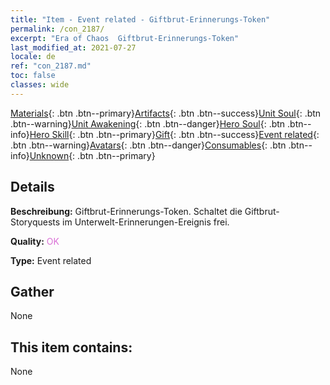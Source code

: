 ```yaml
---
title: "Item - Event related - Giftbrut-Erinnerungs-Token"
permalink: /con_2187/
excerpt: "Era of Chaos  Giftbrut-Erinnerungs-Token"
last_modified_at: 2021-07-27
locale: de
ref: "con_2187.md"
toc: false
classes: wide
---
```

 [Materials](/ItemsDE/){: .btn .btn--primary}[Artifacts](/ItemsDE/Artifacts/){: .btn .btn--success}[Unit Soul](/ItemsDE/UnitSoul/){: .btn .btn--warning}[Unit Awakening](/ItemsDE/UnitAwakening/){: .btn .btn--danger}[Hero Soul](/ItemsDE/HeroSoul/){: .btn .btn--info}[Hero Skill](/ItemsDE/HeroSkill/){: .btn .btn--primary}[Gift](/ItemsDE/Gift/){: .btn .btn--success}[Event related](/ItemsDE/Events/){: .btn .btn--warning}[Avatars](/ItemsDE/Avatars/){: .btn .btn--danger}[Consumables](/ItemsDE/Consumables/){: .btn .btn--info}[Unknown](/ItemsDE/Unknown/){: .btn .btn--primary}

## Details
 **Beschreibung:** Giftbrut-Erinnerungs-Token. Schaltet die Giftbrut-Storyquests im Unterwelt-Erinnerungen-Ereignis frei.

 **Quality:** <span style="color: #DA70D6">OK</span>

 **Type:** Event related

## Gather

  None

## This item contains:

  None

